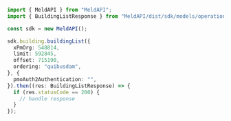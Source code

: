 <!-- Start SDK Example Usage -->
```typescript
import { MeldAPI } from "MeldAPI";
import { BuildingListResponse } from "MeldAPI/dist/sdk/models/operations";

const sdk = new MeldAPI();

sdk.building.buildingList({
  xPmOrg: 548814,
  limit: 592845,
  offset: 715190,
  ordering: "quibusdam",
}, {
  pmoAuth2Authentication: "",
}).then((res: BuildingListResponse) => {
  if (res.statusCode == 200) {
    // handle response
  }
});
```
<!-- End SDK Example Usage -->